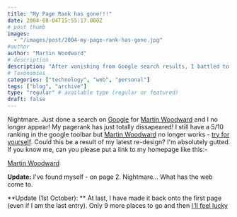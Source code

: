 ```yaml
---
title: "My Page Rank has gone!!!"
date: 2004-08-04T15:55:17.000Z
# post thumb
images:
  - "/images/post/2004-my-page-rank-has-gone.jpg"
#author
author: "Martin Woodward"
# description
description: "After vanishing from Google search results, I battled to regain my rank, finally clawing back to page one—though I'm still in last place."
# Taxonomies
categories: ["technology", "web", "personal"]
tags: ["blog", "archive"]
type: "regular" # available type (regular or featured)
draft: false
---
```


Nightmare. Just done a search on [Google](http://www.google.com) for [Martin Woodward](http://www.woodwardweb.com) and I no longer appear! My pagerank has just totally dissapeared! I still have a 5/10 ranking in the google toolbar but [Martin Woodward](http://www.woodwardweb.com) no longer works - [try for yourself](http://www.google.co.uk/search?q=Martin+Woodward). Could this be a result of my latest re-design? I'm absolutely gutted. If you know me, can you please put a link to my homepage like this:-

<A HREF="http://www.woodwardweb.com">Martin Woodward</A>

**Update:** I've found myself - on page 2. Nightmare... What has the web come to.

**Update (1st October): ** At last, I have made it back onto the first page (even if I am the last entry). Only 9 more places to go and then [I'll feel lucky](http://www.google.co.uk/help/features.html#lucky)
